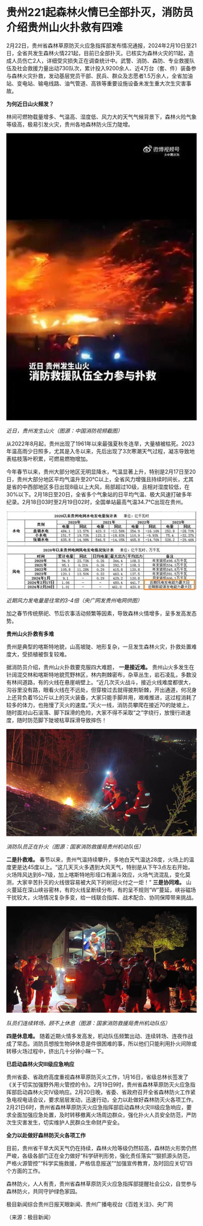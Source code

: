 # 贵州221起森林火情已全部扑灭，消防员介绍贵州山火扑救有四难

2月22日，贵州省森林草原防灭火应急指挥部发布情况通报，2024年2月10日至21日，全省共发生森林火情221起，目前已全部扑灭。已核实为森林火灾的11起，造成人员伤亡2人，详细受灾损失正在调查统计中。武警、消防、森防、专业救援队伍及社会救援力量出动730队次，累计投入9200余人、近4万台（套、件）装备参与森林火灾扑救，发动基层党员干部、民兵、群众及志愿者1.5万余人，全省加油站、变电站、输电线路、油气管道、高铁等重要设施设备未发生重大次生灾害事故。

**为何近日山火频发？**

林间可燃物载量增多、气温高、湿度低、风力大的天气气候背景下，森林火险气象等级高，极易引发火灾，贵州各地森林防火压力陡增。

![439a6915fb819caf7d2762bef90b405d.jpg](https://raw.githubusercontent.com/qqhsx/qqnews_image/main/2024/02/22/贵州221起森林火情已全部扑灭，消防员介绍贵州山火扑救有四难/439a6915fb819caf7d2762bef90b405d.jpg)

_近日，贵州发生山火（图源：中国消防视频截图）_

从2022年8月起，贵州出现了1961年以来最强夏秋冬连旱，大量植被枯死。2023年温高雨少日照多，尤其是入冬以来，先后出现了3次寒潮天气过程，凝冻导致地表枯枝落叶积累，可燃易燃物增加。

今年春节以来，贵州大部分地区无明显降水，气温显著上升，特别是2月17日至20日，贵州大部分地区平均气温升至20℃以上，全省风力增强且持续时间长，尤其是省的中西部地区多日出现8级以上大风，局部超过10级，且相对湿度较低，在30%以下。2月18日至20日，全省多个气象站的日平均气温、极大风速打破多年纪录。2月18日03时至2月19日02时，全国单站最高气温34.7℃出现在贵州。

![2d96d30d0f293f4efaff7c84c06a0ff6.jpg](https://raw.githubusercontent.com/qqhsx/qqnews_image/main/2024/02/22/贵州221起森林火情已全部扑灭，消防员介绍贵州山火扑救有四难/2d96d30d0f293f4efaff7c84c06a0ff6.jpg)

_近期风力发电量是往常的3-4倍（央广网发贵州电网供图）_

加之春节传统祭祀、节后农事活动频繁等因素，导致森林火情增多，呈多发高发态势。

**贵州山火扑救有多难**

贵州是典型的喀斯特地貌，山高坡陡、地形复杂，一旦发生森林火灾，扑救处置难度大，受损植被恢复较难。

据消防员介绍，贵州山火扑救要克服四大难题， **一是接近难。**
贵州山火多发生在针阔混交林和喀斯特地貌荒野林区，林内荆棘密布，杂草丛生，岩石凌乱，多数没有林间道路，有的火线在悬崖峭壁上。“近几次灭火战斗，接近火线难度都很大，沟谷里没有路，眼看火线在不远处，但穿梭过去就得披荆斩棘，开出通道，何况身上还背负着15公斤以上的灭火装备，大家只能手脚并用，艰难推进，这过程消耗了较多的体力，也拖慢了灭火的速度。”灭火一线，消防员攀爬在接近70的陡坡上，随时面对山石滚落、脚下踩滑的危险，大家不得不采取“之”字绕行，放慢行进速度，随时防范脚下陡坡枯草踩滑导致摔伤！

![d1be7db0621326a2ecd93978460df8a2.jpg](https://raw.githubusercontent.com/qqhsx/qqnews_image/main/2024/02/22/贵州221起森林火情已全部扑灭，消防员介绍贵州山火扑救有四难/d1be7db0621326a2ecd93978460df8a2.jpg)

_消防队员正在扑火（图源：国家消防救援局贵州机动队伍）_

**二是扑救难。**
春节以来，贵州气温持续攀升，多地白天气温达28度，火场上的温度更是达45度以上。“这几天灭火多遇到大风天气，特别是从下午3点左右开始，火场阵风达到6~7级，加上喀斯特地形垭口有漏斗效应，火场气流混乱，变化莫测，大家辛苦扑灭的火线很容易被大风下的树冠火付之一炬！”
**三是协同难。**
山火蔓延在深山峡谷密林，有的火线呈断续分布，有的呈不规则“W”蔓延，峡谷磁场干扰较大，火场情况复杂多变，给一线联合指挥、战术配合、协同保障带来挑战。

![6566fba123cbd812897b943648875bcd.jpg](https://raw.githubusercontent.com/qqhsx/qqnews_image/main/2024/02/22/贵州221起森林火情已全部扑灭，消防员介绍贵州山火扑救有四难/6566fba123cbd812897b943648875bcd.jpg)

 _队员们连续转场，顾不上休息（图源：国家消防救援局贵州机动队伍）_

**四是休息难。**
随着近期火情多发高发，机动队伍频繁出动、连续转场、连夜作战成了常态。消防员想按生物钟休息是件很困难的事，所以他们只能利用扑火间隙或转移火场过程中，挤出几十分钟小眯一下。

**已启动森林火灾Ⅲ级应急响应**

贵州省委、省政府高度重视森林草原防灭火工作，1月16日，省级总林长签发了《关于切实加强野外用火管控的令》。2月19日9时，贵州省森林草原防灭火应急指挥部启动森林火灾Ⅳ级响应。2月20日晚，省委、省政府召开全省森林防火工作紧急电视电话会议，要求层层发动，迅速行动，全力以赴做好森林防灭火各项工作。2月21日6时，贵州省森林草原防灭火应急指挥部启动森林火灾Ⅲ级应急响应，要求全面加强应急处置，及时转移撤离火场周边群众，强化扑火人员安全防范，严防次生灾害发生，切实维护人民群众生命财产安全。

**全力以赴做好森林防灭火各项工作**

目前，贵州省干旱大风天气仍在持续，森林火险等级仍然较高，森林防火形势仍然严峻，各级各部门正在全力做好“科学研判形势，强化责任落实”“狠抓源头防范，严格火源管控”“科学实施救援，严格信息报送”“加强宣传教育，及时回应关切”四个方面的工作。

森林防火，人人有责，贵州省森林草原防灭火应急指挥部提醒社会公众，自觉参与森林防火，共同守护绿色家园。

极目新闻综合贵州日报天眼新闻、贵州广播电视台《百姓关注》、央广网

（来源：极目新闻）

